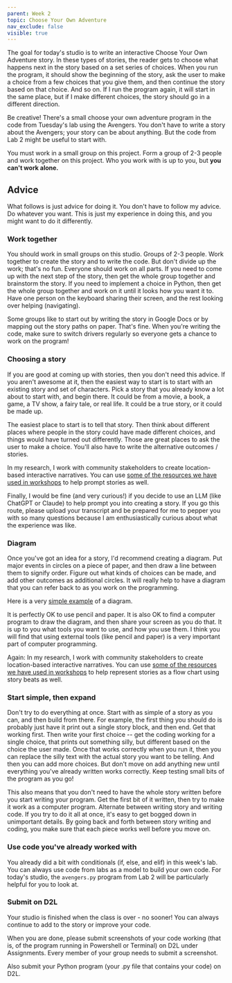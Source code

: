 ```yaml
---
parent: Week 2
topic: Choose Your Own Adventure
nav_exclude: false
visible: true
---
```


The goal for today's studio is to write an interactive Choose Your Own Adventure story. In these types of stories, the reader gets to choose what happens next in the story based on a set series of choices. When you run the program, it should show the beginning of the story, ask the user to make a choice from a few choices that you give them, and then continue the story based on that choice. And so on. If I run the program again, it will start in the same place, but if I make different choices, the story should go in a different direction. 

Be creative! There's a small choose your own adventure program in the code from Tuesday's lab using the Avengers. You don't have to write a story about the Avengers; your story can be about anything. But the code from Lab 2 might be useful to start with.

You must work in a small group on this project. Form a group of 2-3 people and work together on this project. Who you work with is up to you, but **you can't work alone.**

## Advice

What follows is just advice for doing it. You don't have to follow my advice. Do whatever you want. This is just my experience in doing this, and you might want to do it differently.

### Work together

You should work in small groups on this studio. Groups of 2-3 people. Work together to create the story and to write the code. But don't divide up the work; that's no fun. Everyone should work on all parts. If you need to come up with the next step of the story, then get the whole group together and brainstorm the story. If you need to implement a choice in Python, then get the whole group together and work on it until it looks how you want it to. Have one person on the keyboard sharing their screen, and the rest looking over helping (navigating).

Some groups like to start out by writing the story in Google Docs or by mapping out the story paths on paper. That's fine. When you're writing the code, make sure to switch drivers regularly so everyone gets a chance to work on the program! 


### Choosing a story

If you are good at coming up with stories, then you don't need this advice. If you aren't awesome at it, then the easiest way to start is to start with an existing story and set of characters.  Pick a story that you already know a lot about to start with, and begin there. It could be from a movie, a book, a game, a TV show, a fairy tale, or real life. It could be a true story, or it could be made up.

The easiest place to start is to tell that story. Then think about different places where people in the story could have made different choices, and things would have turned out differently.  Those are great places to ask the user to make a choice. You'll also have to write the alternative outcomes / stories.

In my research, I work with community stakeholders to create location-based interactive narratives. You can use [some of the resources we have used in workshops](https://docs.google.com/document/d/1dCes_Ln4KJNyFD8_GLU9_PyblyaeXzTCJohpf9p4Imc/edit?usp=sharing) to help prompt stories as well.

Finally, I would be fine (and very curious!) if you decide to use an LLM (like ChatGPT or Claude) to help prompt you into creating a story. If you go this route, please upload your transcript and be prepared for me to pepper you with so many questions because I am enthusiastically curious about what the experience was like.

### Diagram

Once you've got an idea for a story, I'd recommend creating a diagram. Put major events in circles on a piece of paper, and then draw a line between them to signify order. Figure out what kinds of choices can be made, and add other outcomes as additional circles. It will really help to have a diagram that you can refer back to as you work on the programming.

Here is a very [simple example](https://creately.com/diagram/example/i7nxnlyt/Choose+Your+Own+Adventure+Decision+Tree) of a diagram.

It is perfectly OK to use pencil and paper. It is also OK to find a computer program to draw the diagram, and then share your screen as you do that. It is up to you what tools you want to use, and how you use them. I think you will find that using external tools (like pencil and paper) is a very important part of computer programming.

Again: In my research, I work with community stakeholders to create location-based interactive narratives. You can use [some of the resources we have used in workshops](https://docs.google.com/document/d/1dCes_Ln4KJNyFD8_GLU9_PyblyaeXzTCJohpf9p4Imc/edit?usp=sharing) to help represent stories as a flow chart using story beats as well.

### Start simple, then expand

Don't try to do everything at once. Start with as simple of a story as you can, and then build from there. For example, the first thing you should do is probably just have it print out a single story block, and then end. Get that working first. Then write your first choice -- get the coding working for a single choice, that prints out something silly, but different based on the choice the user made. Once that works correctly when you run it, then you can replace the silly text with the actual story you want to be telling. And then you can add more choices. But don't move on add anything new until everything you've already written works correctly. Keep testing small bits of the program as you go!

This also means that you don't need to have the whole story written before you start writing your program. Get the first bit of it written, then try to make it work as a computer program. Alternate between writing story and writing code. If you try to do it all at once, it's easy to get bogged down in unimportant details. By going back and forth between story writing and coding, you make sure that each piece works well before you move on.

### Use code you've already worked with

You already did a bit with conditionals (if, else, and elif) in this week's lab. You can always use code from labs as a model to build your own code. For today's studio, the `avengers.py` program from Lab 2 will be particularly helpful for you to look at.

### Submit on D2L

Your studio is finished when the class is over - no sooner! You can always continue to add to the story or improve your code.

When you are done, please submit screenshots of your code working (that is, of the program running in Powershell or Terminal) on D2L under Assignments. Every member of your group needs to submit a screenshot. 

Also submit your Python program (your .py file that contains your code) on D2L.

<!--Also submit your Python program (your .py file that contains your code) on D2L. Again, only one person in the group needs to submit this.-->

